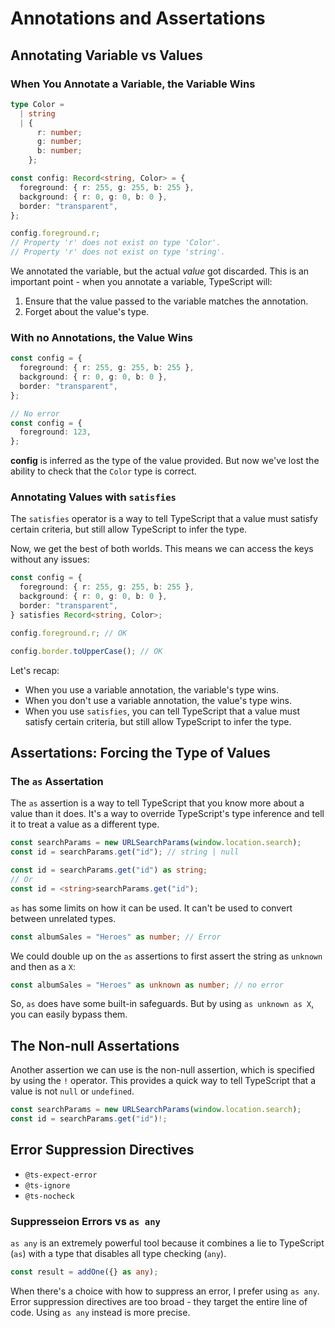 # Annotations and Assertations

## Annotating Variable vs Values

### When You Annotate a Variable, the Variable Wins

```ts
type Color =
  | string
  | {
      r: number;
      g: number;
      b: number;
    };

const config: Record<string, Color> = {
  foreground: { r: 255, g: 255, b: 255 },
  background: { r: 0, g: 0, b: 0 },
  border: "transparent",
};

config.foreground.r;
// Property 'r' does not exist on type 'Color'.
// Property 'r' does not exist on type 'string'.
```

We annotated the variable, but the actual _value_ got discarded. This is an important point - when you annotate a variable, TypeScript will:

1. Ensure that the value passed to the variable matches the annotation.
2. Forget about the value's type.

### With no Annotations, the Value Wins

```ts
const config = {
  foreground: { r: 255, g: 255, b: 255 },
  background: { r: 0, g: 0, b: 0 },
  border: "transparent",
};

// No error
const config = {
  foreground: 123,
};
```

**config** is inferred as the type of the value provided. But now we've lost the ability to check that the `Color` type is correct.

### Annotating Values with `satisfies`

The `satisfies` operator is a way to tell TypeScript that a value must satisfy certain criteria, but still allow TypeScript to infer the type.

Now, we get the best of both worlds. This means we can access the keys without any issues:

```ts
const config = {
  foreground: { r: 255, g: 255, b: 255 },
  background: { r: 0, g: 0, b: 0 },
  border: "transparent",
} satisfies Record<string, Color>;

config.foreground.r; // OK

config.border.toUpperCase(); // OK
```

Let's recap:

* When you use a variable annotation, the variable's type wins.
* When you don't use a variable annotation, the value's type wins.
* When you use `satisfies`, you can tell TypeScript that a value must satisfy certain criteria, but still allow TypeScript to infer the type.

## Assertations: Forcing the Type of Values

### The `as` Assertation

The `as` assertion is a way to tell TypeScript that you know more about a value than it does. It's a way to override TypeScript's type inference and tell it to treat a value as a different type.

```ts
const searchParams = new URLSearchParams(window.location.search); 
const id = searchParams.get("id"); // string | null

const id = searchParams.get("id") as string;
// Or
const id = <string>searchParams.get("id");
```

`as` has some limits on how it can be used. It can't be used to convert between unrelated types.

```ts
const albumSales = "Heroes" as number; // Error
```

We could double up on the `as` assertions to first assert the string as `unknown` and then as a `X`:

```ts
const albumSales = "Heroes" as unknown as number; // no error
```

So, `as` does have some built-in safeguards. But by using `as unknown as X`, you can easily bypass them.

## The Non-null Assertations

Another assertion we can use is the non-null assertion, which is specified by using the `!` operator. This provides a quick way to tell TypeScript that a value is not `null` or `undefined`.

```ts
const searchParams = new URLSearchParams(window.location.search);
const id = searchParams.get("id")!;
```

## Error Suppression Directives

* `@ts-expect-error`
* `@ts-ignore`
* `@ts-nocheck`

### Suppresseion Errors vs `as any`

`as any` is an extremely powerful tool because it combines a lie to TypeScript (`as`) with a type that disables all type checking (`any`).

```ts
const result = addOne({} as any);
```

When there's a choice with how to suppress an error, I prefer using `as any`. Error suppression directives are too broad - they target the entire line of code. Using `as any` instead is more precise.